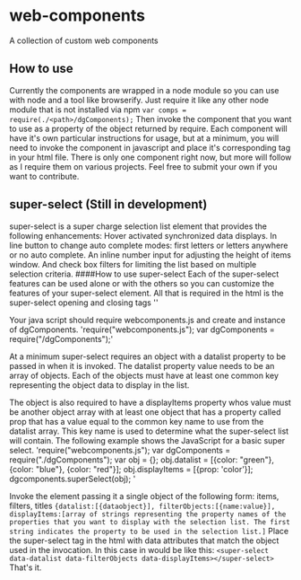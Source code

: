 # web-components
A collection of custom web components
## How to use
Currently the components are wrapped in a node module so you can use with node and a tool like browserify. Just require it like any other node module that is not installed via npm `var comps = require(./<path>/dgComponents);`
Then invoke the component that you want to use as a property of the object returned by require. Each component will have it's own particular instructions for usage, but at a minimum, you will need to invoke the component in javascript and place it's corresponding tag in your html file. 
There is only one component right now, but more will follow as I require them on various projects. Feel free to submit your own if you want to contribute.
## super-select (Still in development)
super-select is a super charge selection list element that provides the following enhancements:
Hover activated synchronized data displays. In line button to change auto complete modes: first letters or letters anywhere or no auto complete. An inline number input for adjusting the height of items window. And check box filters for limiting the list based on multiple selection criteria.
####How to use super-select
Each of the super-select features can be used alone or with the others so you can customize the features of your super-select element. All that is required in the html is the super-select opening and closing tags '<super-select></super-select>'

Your java script should require webcomponents.js and create and instance of dgComponents.
'require("webcomponents.js");
var dgComponents = require("<path to dgComponents file>/dgComponents");'

At a minimum super-select requires an object with a datalist property to be passed in when it is invoked. The datalist property value needs to be an array of objects. Each of the objects must have at least one common key representing the object data to display in the list.

The object is also required to have a displayItems property whos value must be another object array with at least one object that has a property called prop that has a value equal to the common key name to use from the datalist array. This key name is used to determine what the super-select list will contain. The following example shows the JavaScript for a basic super select.
'require("webcomponents.js");
var dgComponents = require("./dgComponents");
var obj = {};
obj.datalist = [{color: "green"}, {color: "blue"}, {color: "red"}];
obj.displayItems = [{prop: 'color'}];
dgcomponents.superSelect(obj);
'



Invoke the element passing it a single object of the following form: items, filters, titles `{datalist:[{dataobject}], filterObjects:[{name:value}], displayItems:[array of strings representing the property names of the properties that you want to display with the selection list. The first string indicates the property to be used in the selection list.]`
Place the super-select tag in the html with data attributes that match the object used in the invocation. In this case in would be like this: `<super-select data-datalist data-filterObjects data-displayItems></super-select>` That's it. 


